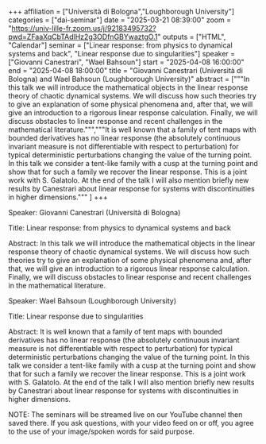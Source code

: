 +++
affiliation = ["Università di Bologna","Loughborough University"]
categories = ["dai-seminar"] 
date = "2025-03-21 08:39:00"
zoom = "https://univ-lille-fr.zoom.us/j/92183495732?pwd=ZFaaXqCbTAdlHz2g3ODfnGBYwaztgO.1" 
outputs = ["HTML", "Calendar"] 
seminar = ["Linear response: from physics to dynamical systems and back", "Linear response due to singularities"] 
speaker = ["Giovanni Canestrari", "Wael Bahsoun"] 
start = "2025-04-08 16:00:00" 
end = "2025-04-08 18:00:00" 
title = "Giovanni Canestrari (Università di Bologna) and Wael Bahsoun (Loughborough University)" 
abstract = ["""In this talk we will introduce the mathematical objects in the linear response theory of chaotic dynamical systems. We will discuss how such theories try to give an explanation of some physical phenomena and, after that, we will give an introduction to a rigorous linear response calculation. Finally, we will discuss obstacles to linear response and recent challenges in the mathematical literature.""","""It is well known that a family of tent maps with bounded derivatives has no linear response (the absolutely continuous invariant measure is not differentiable with respect to perturbation) for typical deterministic perturbations changing the value of the turning point. In this talk we consider a tent-like family with a cusp at the turning point and show that for such a family we recover the linear response.
This is a joint work with S. Galatolo. At the end of the talk I will also mention briefly new results by Canestrari about linear response for systems with discontinuities in higher dimensions.""" ]
+++

Speaker: Giovanni Canestrari (Università di Bologna)

Title: Linear response: from physics to dynamical systems and back

Abstract: In this talk we will introduce the mathematical objects in the linear response theory of chaotic dynamical systems. We will discuss how such theories try to give an explanation of some physical phenomena and, after that, we will give an introduction to a rigorous linear response calculation. Finally, we will discuss obstacles to linear response and recent challenges in the mathematical literature.

Speaker: Wael Bahsoun (Loughborough University)

Title: Linear response due to singularities

Abstract: It is well known that a family of tent maps with bounded derivatives has no linear response (the absolutely continuous invariant measure is not differentiable with respect to perturbation) for typical deterministic perturbations changing the value of the turning point. In this talk we consider a tent-like family with a cusp at the turning point and show that for such a family we recover the linear response.
This is a joint work with S. Galatolo. At the end of the talk I will also mention briefly new results by Canestrari about linear response for systems with discontinuities in higher dimensions.

NOTE: The seminars will be streamed live on our YouTube channel then saved there. If you ask questions, with your video feed on or off, you agree to the use of your image/spoken words for said purpose.
